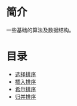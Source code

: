 # 简介

一些基础的算法及数据结构。

# 目录

* [选择排序](/sort/selection.md)
* [插入排序](/sort/insertion.md)
* [希尔排序](/sort/shell.md)
* [归并排序](/merge.md)



